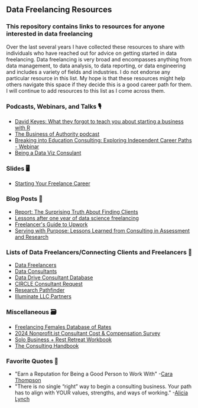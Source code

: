 ## Data Freelancing Resources

### This repository contains links to resources for anyone interested in data freelancing

Over the last several years I have collected these resources to share with individuals who have reached out for advice on getting started in data freelancing. Data freelancing is very broad and encompasses anything from data management, to data analysis, to data reporting, or data engineering and includes a variety of fields and industries. I do not endorse any particular resource in this list. My hope is that these resources might help others navigate this space if they decide this is a good career path for them. I will continue to add resources to this list as I come across them.

### Podcasts, Webinars, and Talks 🎙️

- [David Keyes: What they forgot to teach you about starting a business with R](https://www.youtube.com/watch?v=FWPMUolmflA)
- [The Business of Authority podcast](https://thebusinessofauthority.com/)
- [Breaking into Education Consulting: Exploring Independent Career Paths - Webinar](https://www.youtube.com/watch?v=50hWMIyR6bw)
- [Being a Data Viz Consulant](https://www.youtube.com/watch?v=qUQ3MIDNyQc)
  
### Slides 🖥️

- [Starting Your Freelance Career](https://cghlewis.com/talks/eds_freelance/)

### Blog Posts 📖

- [Report: The Surprising Truth About Finding Clients](https://samlandenwitsch.substack.com/p/report-the-surprising-truth-about)
- [Lessons after one year of data science freelancing](https://barbierjoseph.com/blog/lessons-after-one-year-of-data-science-freelancing/)
- [Freelancer's Guide to Upwork](https://www.techbybryce.com/blog/freelancers-guide-to-upwork)
- [Serving with Purpose: Lessons Learned from Consulting in Assessment and Research](https://cehhs.utk.edu/elps/serving-with-purpose-lessons-learned-from-consulting-in-assessment-and-research/)

### Lists of Data Freelancers/Connecting Clients and Freelancers 📝

- [Data Freelancers](https://datafreelancers.com/)
- [Data Consultants](https://docs.google.com/spreadsheets/d/1sQmagDcatQfSQFtV2SQTjpBlUW7z0ubDXAP707aW4JU)
- [Data Drive Consultant Database](https://docs.google.com/forms/d/e/1FAIpQLSeyzzp8aSQWxuoOn4miK5ra33N53v8r6JETDVY-mnf7WUJO-g/viewform)
- [CIRCLE Consultant Request](https://earlychildhood.stanford.edu/circle-consultant-request-qualifications)
- [Research Pathfinder](https://www.researchpathfinder.co/)
- [Illuminate LLC Partners](https://illcglobal.com/careers-and-consulting/)

### Miscellaneous 🗃️

- [Freelancing Females Database of Rates](https://freelancingfemales.com/rates)
- [2024 Nonprofit.ist Consultant Cost & Compensation Survey](https://www.nonprofit.ist/images/Nonprofit.ist---4th-Annual-Survey---Executive-Summary.pdf)
- [Solo Business + Rest Retreat Workbook](https://dalyanalytics.notion.site/Solo-Business-Rest-Retreat-Workbook-Shared-28b02b24f74c806ba1f5feb79ef626c0)
- [The Consulting Handbook](https://github.com/sdg-1/consulting-handbook)

### Favorite Quotes 💬

- "Earn a Reputation for Being a Good Person to Work With" -[Cara Thompson](https://www.youtube.com/watch?v=qUQ3MIDNyQc)
- "There is no single “right” way to begin a consulting business. Your path has to align with YOUR values, strengths, and ways of working." -[Alicia Lynch](https://www.linkedin.com/posts/aliciadlynch_consulting-programevaluation-youthdevelopment-activity-7377338934059491328-9i_F?utm_source=share&utm_medium=member_desktop&rcm=ACoAABPsg-oB718PCEs44oNMls4NhJefOOQiWG0)



